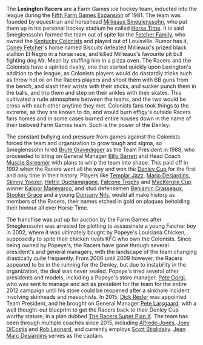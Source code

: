 The **Lexington Racers** are a Farm Games ice hockey team, inducted into the league during the [Fifth Farm Games Expansion](#a) of 1981. The team was founded by equestrian and horsehead [Millieaux Smeglenssohn](#a), who put them up in his personal hockey stadium he called [Horse Time](#a). It is said Smeglenssohn formed the team out of spite for the [Fetcher Family](#a), who owned the [Kentucky Colonists](kentucky_colonists) and played out of Louisville. Rumor has it, [Coney Fetcher](#a)'s horse named Biscuits defeated Millieaux's prized black stallion El Negro in a horse race, and killed Millieaux's favourite pit bull fighting dog Mr. Mean by stuffing him in a pizza oven. The Racers and the Colonists have a spirited rivalry, one that started quickly upon Lexington's addition to the league, as Colonists players would do dastardly tricks such as throw hot oil on the Racers players and shoot them with BB guns from the bench, and slash their wrists with their sticks, and sucker punch them in the balls, and trip them and step on their ankles with their skates. This cultivated a rude atmosphere between the teams, and the two would be cross with each other anytime they met. Colonists fans took things to the extreme, as they are known to do, and would burn effigy's outside Racers fans homes and in some cases burned entire houses down in the name of their beloved Farm Games team. Such is the power of the Denley.

The constant bullying and pressure from games against the Colonists forced the team and organization to grow tough and sigma, so Smeglenssohn hired [Brute Gravedigger](#a) as the Team President in 1988, who proceeded to bring on General Manager [Billy Barrett](#a) and Head Coach [Muscle Skreemer](#a) with plans to whip the team into shape. This paid off in 1992 when the Racers went all the way and won the [Denley Cup](denley_cup) for the first and only time in their history. Players like [Templar Jazz](#a), [Mario Desjardins](#a), [Skinny Yoozer](#a), [Hetric Duchampagne](#a), [Falcone Trophy](#a) and [MacKenzie Cup](#a) winner [Kalipor Maneyarco](#a), and stud defensemen [Benjamin Crasseaux](#a), [Stooker Grace](#a) and a young [Dunsany Nils](#a), would all make history as members of the Racers, their names etched in gold on plaques beholding their honour all over Horse Time.

The franchise was put up for auction by the Farm Games after Smeglenssohn was arrested for plotting to assassinate a young Fetcher boy in 2002, where it was ultimately bought by Popeye's Louisiana Chicken, supposedly to spite their chicken rivals KFC who own the Colonists. Since being owned by Popeye's, the Racers have gone through several president's and general managers, with the landscape of the team changing drastically quite frequently. From 2006 until 2009 however, the Racers appeared to be in the running for the Denley, but due to instability in the organization, the deal was never sealed. Popeye's tried several other presidents and models, including a Popeye's store manager, [Pete Gorgi](#a), who was sent to manage and act as president for the team for the entire 2012 campaign until his store could be reopened after a sinkhole incident involving skinheads and masochists. In 2015, [Dick Resler](#a) was appointed Team President, and he brought on General Manager [Pete Larsgaard](pete_larsgaard), with a well thought-out blueprint to get the Racers back to their Denley Cup worthy stature, in a plan dubbed [The Racers Super Plan X](#a). The team has been through multiple coaches since 2015, including [Alfredo Jones](#a), [Joey DiCostis](#a) and [Rob Leonard](#a), and currently employs [Scott Stiglidsky](#a). [Jean Marc Desjardins](#a) serves as the captain.